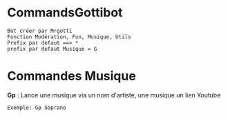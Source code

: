 # CommandsGottibot

```
Bot créer par Mrgotti
Fonction Modération, Fun, Musique, Utils
Prefix par defaut ==> *
prefix par defaut Musique = G
```

# Commandes Musique

**Gp** : Lance une musique via un nom d'artiste, une musique un lien Youtube
```
Exemple: Gp Soprano
```
